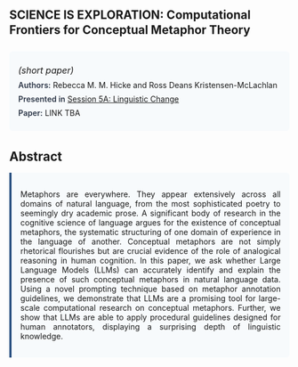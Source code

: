 
<style>    
    h2 {
        margin-top: 0;
        margin-bottom: 1.5rem;
        line-height: 1.3;
    }
    
    h3 {
        margin-top: 2rem;
        margin-bottom: 1rem;
        font-size: 1.4rem;
        font-weight:bold;
    }
    
    .metadata {
        background-color: #f7fafc;
        padding: 1rem;
        border-radius: 6px;
        margin-bottom: 2rem;
    }
    
    .metadata p {
        margin: 0.5rem 0;
    }
    
    .abstract {
        text-align: justify;
        padding: 1rem;
        background-color: #f7fafc;
        border-left: 4px solid #2c5282;
        border-radius: 0 6px 6px 0;
    }
    
    strong {
        color: #2d3748;
        font-weight: 600;
    }
</style>
<main role="main">
<h2>SCIENCE IS EXPLORATION: Computational Frontiers for Conceptual Metaphor Theory</h2>

<section class="metadata">
<p style='font-size:1rem'><i>(short paper)</i></p>
<p><strong>Authors:</strong> Rebecca M. M. Hicke and Ross Deans Kristensen-McLachlan</p>
<p><strong>Presented in</strong> <a href="/programme/#session5A">Session 5A: Linguistic Change</a></p>
<p><strong>Paper:</strong> LINK TBA</p>
</section>

<section>
<h3>Abstract</h3>
<div class="abstract">
<p>Metaphors are everywhere. They appear extensively across all domains of natural language, from the most sophisticated poetry to seemingly dry academic prose. A significant body of research in the cognitive science of language argues for the existence of  conceptual metaphors, the systematic structuring of one domain of experience in the language of another. Conceptual metaphors are not simply rhetorical flourishes but are crucial evidence of the role of analogical reasoning in human cognition. In this paper, we ask whether Large Language Models (LLMs) can accurately identify and explain the presence of such conceptual metaphors in natural language data. Using a novel prompting technique based on metaphor annotation guidelines, we demonstrate that LLMs are a promising tool for large-scale computational research on conceptual metaphors. Further, we show that LLMs are able to apply procedural guidelines designed for human annotators, displaying a surprising depth of linguistic knowledge.</p>
</div>
</section>
</main>
